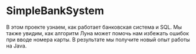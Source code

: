 # SimpleBankSystem
В этом проекте узнаем, как работает банковская система и SQL. Мы также увидим, как алгоритм Луна может помочь нам избежать ошибок при вводе номера карты. В результате мы получите новый опыт работы на Java.

